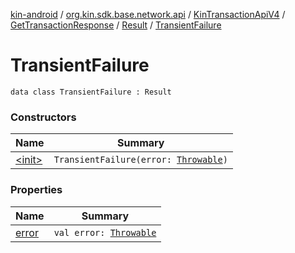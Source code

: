 [kin-android](../../../../../index.md) / [org.kin.sdk.base.network.api](../../../../index.md) / [KinTransactionApiV4](../../../index.md) / [GetTransactionResponse](../../index.md) / [Result](../index.md) / [TransientFailure](./index.md)

# TransientFailure

`data class TransientFailure : Result`

### Constructors

| Name | Summary |
|---|---|
| [&lt;init&gt;](-init-.md) | `TransientFailure(error: `[`Throwable`](https://kotlinlang.org/api/latest/jvm/stdlib/kotlin/-throwable/index.html)`)` |

### Properties

| Name | Summary |
|---|---|
| [error](error.md) | `val error: `[`Throwable`](https://kotlinlang.org/api/latest/jvm/stdlib/kotlin/-throwable/index.html) |

